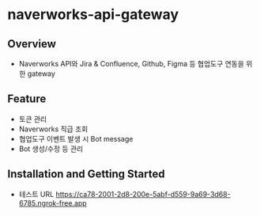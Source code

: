 # naverworks-api-gateway

## Overview
- Naverworks API와 Jira & Confluence, Github, Figma 등 협업도구 연동을 위한 gateway

## Feature
- 토큰 관리
- Naverworks 직급 조회
- 협업도구 이벤트 발생 시 Bot message
- Bot 생성/수정 등 관리

## Installation and Getting Started
- 테스트 URL
  https://ca78-2001-2d8-200e-5abf-d559-9a69-3d68-6785.ngrok-free.app
